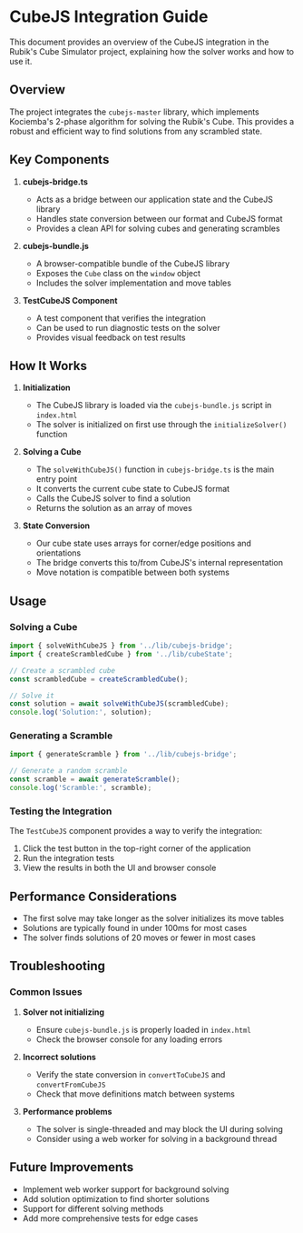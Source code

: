# CubeJS Integration Guide

This document provides an overview of the CubeJS integration in the Rubik's Cube Simulator project, explaining how the solver works and how to use it.

## Overview

The project integrates the `cubejs-master` library, which implements Kociemba's 2-phase algorithm for solving the Rubik's Cube. This provides a robust and efficient way to find solutions from any scrambled state.

## Key Components

1. **cubejs-bridge.ts**
   - Acts as a bridge between our application state and the CubeJS library
   - Handles state conversion between our format and CubeJS format
   - Provides a clean API for solving cubes and generating scrambles

2. **cubejs-bundle.js**
   - A browser-compatible bundle of the CubeJS library
   - Exposes the `Cube` class on the `window` object
   - Includes the solver implementation and move tables

3. **TestCubeJS Component**
   - A test component that verifies the integration
   - Can be used to run diagnostic tests on the solver
   - Provides visual feedback on test results

## How It Works

1. **Initialization**
   - The CubeJS library is loaded via the `cubejs-bundle.js` script in `index.html`
   - The solver is initialized on first use through the `initializeSolver()` function

2. **Solving a Cube**
   - The `solveWithCubeJS()` function in `cubejs-bridge.ts` is the main entry point
   - It converts the current cube state to CubeJS format
   - Calls the CubeJS solver to find a solution
   - Returns the solution as an array of moves

3. **State Conversion**
   - Our cube state uses arrays for corner/edge positions and orientations
   - The bridge converts this to/from CubeJS's internal representation
   - Move notation is compatible between both systems

## Usage

### Solving a Cube

```typescript
import { solveWithCubeJS } from '../lib/cubejs-bridge';
import { createScrambledCube } from '../lib/cubeState';

// Create a scrambled cube
const scrambledCube = createScrambledCube();

// Solve it
const solution = await solveWithCubeJS(scrambledCube);
console.log('Solution:', solution);
```

### Generating a Scramble

```typescript
import { generateScramble } from '../lib/cubejs-bridge';

// Generate a random scramble
const scramble = await generateScramble();
console.log('Scramble:', scramble);
```

### Testing the Integration

The `TestCubeJS` component provides a way to verify the integration:

1. Click the test button in the top-right corner of the application
2. Run the integration tests
3. View the results in both the UI and browser console

## Performance Considerations

- The first solve may take longer as the solver initializes its move tables
- Solutions are typically found in under 100ms for most cases
- The solver finds solutions of 20 moves or fewer in most cases

## Troubleshooting

### Common Issues

1. **Solver not initializing**
   - Ensure `cubejs-bundle.js` is properly loaded in `index.html`
   - Check the browser console for any loading errors

2. **Incorrect solutions**
   - Verify the state conversion in `convertToCubeJS` and `convertFromCubeJS`
   - Check that move definitions match between systems

3. **Performance problems**
   - The solver is single-threaded and may block the UI during solving
   - Consider using a web worker for solving in a background thread

## Future Improvements

- Implement web worker support for background solving
- Add solution optimization to find shorter solutions
- Support for different solving methods
- Add more comprehensive tests for edge cases
